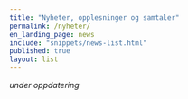```yaml
---
title: "Nyheter, opplesninger og samtaler"
permalink: /nyheter/
en_landing_page: news
include: "snippets/news-list.html"
published: true
layout: list
---
```


*under oppdatering*
